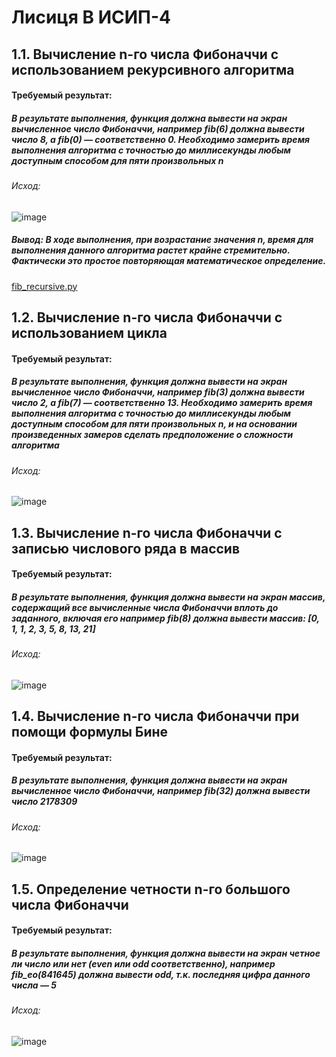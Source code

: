 <h1>Лисиця В ИСИП-4</h1>
<h2>1.1. Вычисление n-го числа Фибоначчи с использованием рекурсивного алгоритма</h2> 

<h4>Требуемый результат:</h4>
<h5>В результате выполнения, функция должна вывести на экран вычисленное число Фибоначчи, например fib(6) должна вывести число 8, а fib(0) — соответственно 0.
Необходимо замерить время выполнения алгоритма с точностью до миллисекунды любым доступным способом для пяти произвольных n</h5>
<h6>Исход:</h6>

![image](https://github.com/user-attachments/assets/b261cd7b-c0aa-464c-a47e-f85691753b2e)

<h5>Вывод: В ходе выполнения, при возрастание значения n, время для выполнения данного алгоритма растет крайне стремительно. Фактически это простое повторяющая математическое определение.</h5> 

[fib_recursive.py]([ссылка](https://github.com/lisitsya567/algorithms_practicum/blob/main/fib_recursive.py))


<h2>1.2. Вычисление n-го числа Фибоначчи с использованием цикла</h2>
<h4>Требуемый результат:</h4>
<h5>В результате выполнения, функция должна вывести на экран вычисленное число Фибоначчи, например fib(3) должна вывести число 2, а fib(7) — соответственно 13.
Необходимо замерить время выполнения алгоритма с точностью до миллисекунды любым доступным способом для пяти произвольных n, и на основании произведенных замеров сделать предположение о сложности алгоритма</h5>
<h6>Исход:</h6>

![image](https://github.com/user-attachments/assets/4dab6603-d4ba-4cd6-8d51-268dc3172bf7)

<h2>1.3. Вычисление n-го числа Фибоначчи с записью числового ряда в массив</h2>
<h4>Требуемый результат:</h4>
<h5>В результате выполнения, функция должна вывести на экран массив, содержащий все вычисленные числа Фибоначчи вплоть до заданного, включая его например fib(8) должна вывести массив: [0, 1, 1, 2, 3, 5, 8, 13, 21]</h5>
<h6>Исход:</h6>

![image](https://github.com/user-attachments/assets/ca013386-a890-4f39-b17b-c8ddc1a8bc62)

<h2>1.4. Вычисление n-го числа Фибоначчи при помощи формулы Бине</h2>
<h4>Требуемый результат:</h4>
<h5>В результате выполнения, функция должна вывести на экран вычисленное число Фибоначчи, например fib(32) должна вывести число 2178309</h5>
<h6>Исход:</h6>

![image](https://github.com/user-attachments/assets/725248d8-a086-4e9f-b359-94ed61d10382)

<h2>1.5. Определение четности n-го большого числа Фибоначчи</h2>
<h4>Требуемый результат:</h4>
<h5>В результате выполнения, функция должна вывести на экран четное ли число или нет (even или odd соответственно), например fib_eo(841645) должна вывести odd, т.к. последняя цифра данного числа — 5</h5>
<h6>Исход:</h6>

![image](https://github.com/user-attachments/assets/10270104-a558-4a4f-ab11-aa772b3ae7df)






